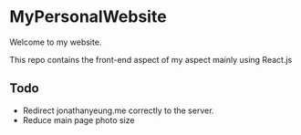 # MyPersonalWebsite 

Welcome to my website.

This repo contains the front-end aspect of my aspect mainly using React.js

## Todo
- Redirect jonathanyeung.me correctly to the server.
- Reduce main page photo size
